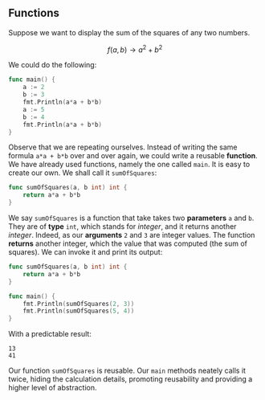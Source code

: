 ## Functions

Suppose we want to display the sum of the squares of any two numbers.

$$f(a, b) \rightarrow a^2 + b^2$$

We could do the following:

```go
func main() {
    a := 2
    b := 3
    fmt.Println(a*a + b*b)
    a := 5
    b := 4
    fmt.Println(a*a + b*b)
}
```

Observe that we are repeating ourselves. Instead of writing the same formula `a*a + b*b` over and over again, we could write a reusable **function**. We have already used functions, namely the one called `main`. It is easy to create our own. We shall call it `sumOfSquares`:

```go
func sumOfSquares(a, b int) int {
    return a*a + b*b
}
```

We say `sumOfSquares` is a function that take takes two **parameters** `a` and `b`. They are of **type** `int`, which stands for *integer*, and it returns another *integer*. Indeed, as our **arguments** `2` and `3` are integer values. The function **returns** another integer, which the value that was computed (the sum of squares). We can invoke it and print its output:

```go
func sumOfSquares(a, b int) int {
	return a*a + b*b
}

func main() {
	fmt.Println(sumOfSquares(2, 3))
	fmt.Println(sumOfSquares(5, 4))
}
```

With a predictable result:

```
13
41
```

Our function `sumOfSquares` is reusable. Our `main` methods neately calls it twice, hiding the calculation details, promoting reusability and providing a higher level of abstraction.
